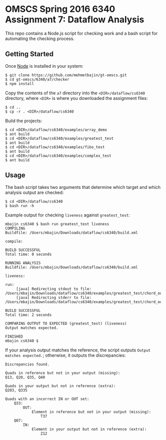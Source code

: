 
# OMSCS Spring 2016 6340 Assignment 7: Dataflow Analysis

This repo contains a Node.js script for checking work and a bash script for automating the checking process.

## Getting Started

Once [Node](https://nodejs.org/en/download/) is installed in your system:

```
$ git clone https://github.com/mehmetbajin/gt-omscs.git
$ cd gt-omscs/6340/a7/checker
$ npm install
```

Copy the contents of the `a7` directory into the `<DIR>/dataflow/cs6340` directory, where `<DIR>` is where you downloaded the assignment files:

```
$ cd ..
$ cp -r . <DIR>/dataflow/cs6340
```

Build the projects:

```
$ cd <DIR>/dataflow/cs6340/examples/array_demo
$ ant build
$ cd <DIR>/dataflow/cs6340/examples/greatest_test
$ ant build
$ cd <DIR>/dataflow/cs6340/examples/fibo_test
$ ant build
$ cd <DIR>/dataflow/cs6340/examples/complex_test
$ ant build
```

## Usage

The bash script takes two arguments that determine which target and which analysis output are checked:

```
$ cd <DIR>/dataflow/cs6340
$ bash run -h
```

Example output for checking `liveness` against `greatest_test`:

```
mbajin cs6340 $ bash run greatest_test liveness
COMPILING
Buildfile: /Users/mbajin/Downloads/dataflow/cs6340/build.xml

compile:

BUILD SUCCESSFUL
Total time: 0 seconds

RUNNING ANALYSIS
Buildfile: /Users/mbajin/Downloads/dataflow/cs6340/build.xml

liveness:

run:
     [java] Redirecting stdout to file: /Users/mbajin/Downloads/dataflow/cs6340/examples/greatest_test/chord_output/log.txt
     [java] Redirecting stderr to file: /Users/mbajin/Downloads/dataflow/cs6340/examples/greatest_test/chord_output/log.txt

BUILD SUCCESSFUL
Total time: 2 seconds

COMPARING OUTPUT TO EXPECTED (greatest_test) (liveness)
Output matches expected.

FINISHED
mbajin cs6340 $
```

If your analysis output matches the reference, the script outputs `Output matches expected.`; otherwise, it outputs the discrepancies:

```
Discrepancies found.

Quads in reference but not in your output (missing):
Q13, Q20, Q35, Q40

Quads in your output but not in reference (extra):
Q203, Q335

Quads with an incorrect IN or OUT set:
    Q33:
        OUT:
            Element in reference but not in your output (missing):
                T37
    Q07:
        IN:
            Element in your output but not in reference (extra):
                Z12
```
